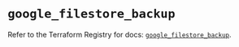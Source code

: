 # `google_filestore_backup`

Refer to the Terraform Registry for docs: [`google_filestore_backup`](https://registry.terraform.io/providers/hashicorp/google-beta/6.46.0/docs/resources/google_filestore_backup).
